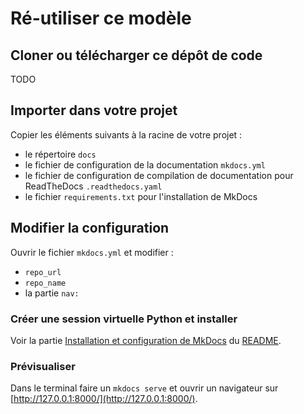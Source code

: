 # Ré-utiliser ce modèle

## Cloner ou télécharger ce dépôt de code

TODO

## Importer dans votre projet

Copier les éléments suivants à la racine de votre projet :

- le répertoire `docs`
- le fichier de configuration de la documentation `mkdocs.yml`
- le fichier de configuration de compilation de documentation pour ReadTheDocs `.readthedocs.yaml`
- le fichier `requirements.txt` pour l'installation de MkDocs

## Modifier la configuration

Ouvrir le fichier `mkdocs.yml` et modifier :

- `repo_url`
- `repo_name`
- la partie `nav:`

### Créer une session virtuelle Python et installer

Voir la partie [Installation et configuration de MkDocs](https://github.com/georchestra/georchestra_documentation#installation-et-configuration-de-mkdocs) du [README](https://github.com/georchestra/georchestra_documentation#readme).


### Prévisualiser

Dans le terminal faire un  `mkdocs serve` et ouvrir un navigateur sur [http://127.0.0.1:8000/](http://127.0.0.1:8000/).

